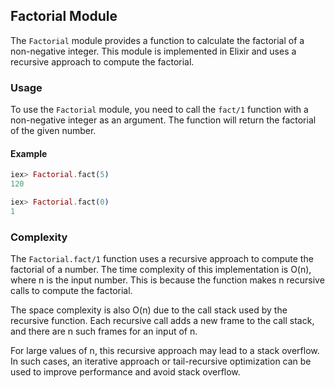 ## Factorial Module

The `Factorial` module provides a function to calculate the factorial of a non-negative integer. This module is implemented in Elixir and uses a recursive approach to compute the factorial.

### Usage

To use the `Factorial` module, you need to call the `fact/1` function with a non-negative integer as an argument. The function will return the factorial of the given number.

#### Example

```elixir
iex> Factorial.fact(5)
120

iex> Factorial.fact(0)
1
```

### Complexity

The `Factorial.fact/1` function uses a recursive approach to compute the factorial of a number. The time complexity of this implementation is O(n), where n is the input number. This is because the function makes n recursive calls to compute the factorial.

The space complexity is also O(n) due to the call stack used by the recursive function. Each recursive call adds a new frame to the call stack, and there are n such frames for an input of n.

For large values of n, this recursive approach may lead to a stack overflow. In such cases, an iterative approach or tail-recursive optimization can be used to improve performance and avoid stack overflow.
